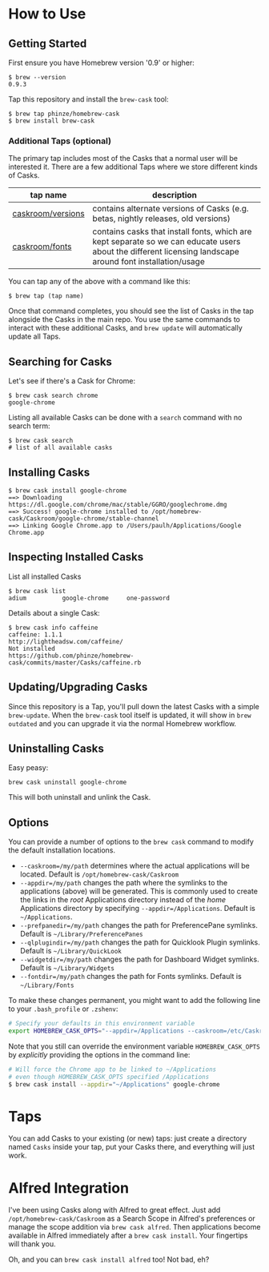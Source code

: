 # How to Use

## Getting Started

First ensure you have Homebrew version '0.9' or higher:

    $ brew --version
    0.9.3

Tap this repository and install the `brew-cask` tool:

    $ brew tap phinze/homebrew-cask
    $ brew install brew-cask

### Additional Taps (optional)

The primary tap includes most of the Casks that a normal user will be
interested it. There are a few additional Taps where we store different kinds
of Casks.

| tap name | description |
| -------- | ----------- |
| [caskroom/versions](https://github.com/caskroom/homebrew-versions) | contains alternate versions of Casks (e.g. betas, nightly releases, old versions)
| [caskroom/fonts](https://github.com/caskroom/homebrew-fonts) | contains casks that install fonts, which are kept separate so we can educate users about the different licensing landscape around font installation/usage

You can tap any of the above with a command like this:

    $ brew tap (tap name)

Once that command completes, you should see the list of Casks in the tap alongside the Casks in the main repo. You use the same commands to interact with these additional Casks, and `brew update` will automatically update all Taps.

## Searching for Casks

Let's see if there's a Cask for Chrome:

    $ brew cask search chrome
    google-chrome

Listing all available Casks can be done with a `search` command with no search term:

    $ brew cask search
    # list of all available casks

## Installing Casks

    $ brew cask install google-chrome
    ==> Downloading https://dl.google.com/chrome/mac/stable/GGRO/googlechrome.dmg
    ==> Success! google-chrome installed to /opt/homebrew-cask/Caskroom/google-chrome/stable-channel
    ==> Linking Google Chrome.app to /Users/paulh/Applications/Google Chrome.app

## Inspecting Installed Casks

List all installed Casks

    $ brew cask list
    adium          google-chrome     one-password

Details about a single Cask:

    $ brew cask info caffeine
    caffeine: 1.1.1
    http://lightheadsw.com/caffeine/
    Not installed
    https://github.com/phinze/homebrew-cask/commits/master/Casks/caffeine.rb

## Updating/Upgrading Casks

Since this repository is a Tap, you'll pull down the latest Casks with a simple
`brew-update`. When the `brew-cask` tool itself is updated, it will show in
`brew outdated` and you can upgrade it via the normal Homebrew workflow.

## Uninstalling Casks

Easy peasy:

    brew cask uninstall google-chrome

This will both uninstall and unlink the Cask.

## Options

You can provide a number of options to the `brew cask` command to modify the default
installation locations.

* `--caskroom=/my/path` determines where the actual applications will be located.
Default is `/opt/homebrew-cask/Caskroom`
* `--appdir=/my/path` changes the path where the symlinks to the applications (above)
will be generated. This is commonly used to create the links in the _root_ Applications directory
instead of the _home_ Applications directory by specifying `--appdir=/Applications`. Default is `~/Applications`.
* `--prefpanedir=/my/path` changes the path for PreferencePane symlinks.
Default is `~/Library/PreferencePanes`
* `--qlplugindir=/my/path` changes the path for Quicklook Plugin symlinks.
Default is `~/Library/QuickLook`
* `--widgetdir=/my/path` changes the path for Dashboard Widget symlinks.
Default is `~/Library/Widgets`
* `--fontdir=/my/path` changes the path for Fonts symlinks.
Default is `~/Library/Fonts`

To make these changes permanent, you might want to add the following line to your `.bash_profile` or `.zshenv`:

```bash
# Specify your defaults in this environment variable
export HOMEBREW_CASK_OPTS="--appdir=/Applications --caskroom=/etc/Caskroom"
```

Note that you still can override the environment variable `HOMEBREW_CASK_OPTS` by _explicitly_ providing
the options in the command line:

```bash
# Will force the Chrome app to be linked to ~/Applications
# even though HOMEBREW_CASK_OPTS specified /Applications
$ brew cask install --appdir="~/Applications" google-chrome
```

# Taps

You can add Casks to your existing (or new) taps: just create a directory named
`Casks` inside your tap, put your Casks there, and everything will just work.

# Alfred Integration

I've been using Casks along with Alfred to great effect. Just add
`/opt/homebrew-cask/Caskroom` as a Search Scope in Alfred's preferences or
manage the scope addition via `brew cask alfred`. Then applications become
available in Alfred immediately after a `brew cask install`. Your fingertips
will thank you.

Oh, and you can `brew cask install alfred` too! Not bad, eh?
